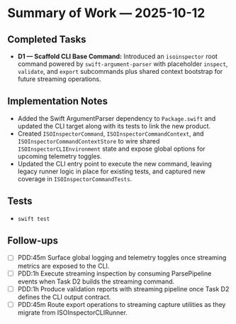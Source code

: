 # Summary of Work — 2025-10-12

## Completed Tasks

- **D1 — Scaffold CLI Base Command:** Introduced an `isoinspector` root command powered by `swift-argument-parser` with placeholder `inspect`, `validate`, and `export` subcommands plus shared context bootstrap for future streaming operations.

## Implementation Notes

- Added the Swift ArgumentParser dependency to `Package.swift` and updated the CLI target along with its tests to link the new product.
- Created `ISOInspectorCommand`, `ISOInspectorCommandContext`, and `ISOInspectorCommandContextStore` to wire shared `ISOInspectorCLIEnvironment` state and expose global options for upcoming telemetry toggles.
- Updated the CLI entry point to execute the new command, leaving legacy runner logic in place for existing tests, and captured new coverage in `ISOInspectorCommandTests`.

## Tests

- `swift test`

## Follow-ups

- [ ] PDD:45m Surface global logging and telemetry toggles once streaming metrics are exposed to the CLI.
- [ ] PDD:1h Execute streaming inspection by consuming ParsePipeline events when Task D2 builds the streaming command.
- [ ] PDD:1h Produce validation reports with streaming pipeline once Task D2 defines the CLI output contract.
- [ ] PDD:45m Route export operations to streaming capture utilities as they migrate from ISOInspectorCLIRunner.

